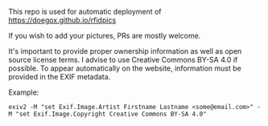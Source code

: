 This repo is used for automatic deployment of https://doegox.github.io/rfidpics

If you wish to add your pictures, PRs are mostly welcome.

It's important to provide proper ownership information as well as open source license terms. I advise to use Creative Commons BY-SA 4.0 if possible.
To appear automatically on the website, information must be provided in the EXIF metadata.

Example:
```
exiv2 -M "set Exif.Image.Artist Firstname Lastname <some@email.com>" -M "set Exif.Image.Copyright Creative Commons BY-SA 4.0"
```
